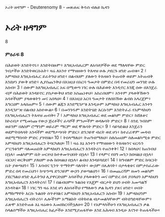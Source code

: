 ﻿
 ኦሪት ዘዳግም - Deuterenomy 8 - መጽሐፍ ቅዱስ ብሉይ ኪዳን
# ኦሪት ዘዳግም
8
### ምዕራፍ 8
በሕይወት እንድትኖሩ፥ እንድትበዙም፥ እግዚአብሔርም ለአባቶቻችሁ ወደ ማለላቸው ምድር ገብታችሁ እንድትወርሱአት፥ ዛሬ ለአንተ የማዝዘውን ትእዛዝ ሁሉ ታደርጉ ዘንድ ጠብቁ።
2 ፤ አምላክህ እግዚአብሔር ይፈትንህ ዘንድ፥ በልብህም ያለውን ትእዛዙን ትጠብቅ ወይም አትጠብቅ እንደሆነ ያውቅ ዘንድ፥ ሊያስጨንቅህ በእነዚህ በአርባ ዓመታት በምድረ በዳ የመራህን መንገድ ሁሉ አስብ።
3 ፤ ሰውም ከእግዚአብሔር አፍ በሚወጣ ነገር ሁሉ በሕይወት እንዲኖር እንጂ ሰው በእንጀራ ብቻ በሕይወት እንዳይኖር ያስታውቅህ ዘንድ አስጨነቀህ፥ አስራበህም፥ አንተም ያላወቅኸውን አባቶችህም ያላወቁትን መና አበላህ።
4 ፤ በእነዚህ አርባ ዓመታት የለበስኸው ልብስ አላረጀም፥ እግርህም አላበጠም።
5 ፤ ሰውም ልጁን እንደሚገሥፅ እንዲሁም አምላክህ እግዚአብሔር አንተን እንዲገሥጽ በልብህ አስተውል።
6 ፤ በመንገዱም እንድትሄድ እርሱንም እንድትፈራ የአምላክህን የእግዚአብሔርን ትእዛዝ ጠብቅ።
7 ፤ አምላክህ እግዚአብሔር ወደ መልካም ምድር፥ ከሸለቆና ከኮረብታ የሚመነጩ የውኃ ጅረቶችና ፈሳሾች ምንጮችም ወዳሉባት ምድር፥
8 ፤ ስንዴ ገብስም ወይንም በለስም ሮማንም ወይራም ማርም ወደ ሞሉባት ምድር፥
9 ፤ ሳይጎድልህ እንጀራን ወደምትበላባት አንዳችም ወደማታጣባት ምድር፥ ድንጋይዋ ብረት ወደ ሆነ፥ ከተራራዋም መዳብ ወደሚማስባት ምድር ያገባሃል።
10 ፤ ትበላማለህ፥ ትጠግብማለህ፥ ስለሰጠህም ስለመልካሚቱ ምድር አምላክህን እግዚአብሔርን ትባርካለህ።
11 ፤ ዛሬ እኔ አንተን የማዝዘውን ትእዛዙንና ፍርዱን ሥርዓቱንም ባለመጠበቅ አምላክህን እግዚአብሔርን እንዳትረሳ ተጠንቀቅ፤
12 ፤ ከበላህና ከጠገብህ በኋላ፥ መልካምም ቤት ሠርተህ ከተቀመጥህበት በኋላ፥
13 ፤ የላምና የበግ መንጋ ከበዛልህ በኋላ፥ ብርህና ወርቅህም ያለህም ሁሉ ከበዛልህ በኋላ፥ ልብህ እንዳይጓደድ፤
14 ፤ ከግብፅም ምድር ከባርነት ቤት ያወጣህን፥
15 ፤ እባብና ጊንጥ ጥማትም ባለባት፥ ውኃም በሌለባት፥ በታላቂቱና በምታስፈራው ምድረ በዳ የመራህን፥ ከጭንጫ ድንጋይም ውኃን ያወጣልህን፥
16 ፤ በመጨረሻም ዘመን መልካም ያደርግልህ ዘንድ ሊፈትንህ ሊያዋርድህም አባቶችህ ያላወቁትን መና በምድረ በዳ ያበላህን አምላክህን እግዚአብሔርን እንዳትረሳ፤
17 ፤ በልብህም። ጉልበቴ የእጄም ብርታት ይህን ሀብት አመጣልኝ እንዳትል።
18 ፤ ነገር ግን ዛሬ እንደ ሆነ ለአባቶችህ የማለውን ቃል ኪዳን ያጸና ዘንድ፥ ሀብት ለማከማቸት እርሱ ጉልበት ሰጥቶሃልና አምላክህን እግዚአብሔርን አስብ።
19 ፤ አምላክህንም እግዚአብሔርን ብትረሳ፥ ሌሎችንም አማልክት ብትከተል ብታመልካቸውም ብትሰግድላቸውም፥ ፈጽሞ እንድትጠፉ እኔ ዛሬውኑ እመሰክርባችኋለሁ።
20 ፤ የአምላካችሁን የእግዚአብሔርን ቃል ስላልሰማችሁ እግዚአብሔር ከፊታችሁ እንደሚያጠፋቸው እንደ አሕዛብ እንዲሁ እናንተ ትጠፋላችሁ።
